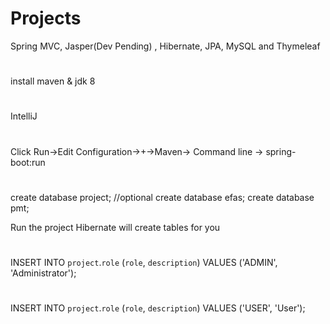 # Projects
Spring MVC, Jasper(Dev Pending) , Hibernate, JPA, MySQL and Thymeleaf 

#
install maven & jdk 8

#
IntelliJ

#
Click Run->Edit Configuration->+->Maven->
Command line -> spring-boot:run

#
create database project;
//optional
create database efas;
create database pmt;

Run the project
Hibernate will create tables for you
#
INSERT INTO `project`.`role` (`role`, `description`) VALUES ('ADMIN', 'Administrator');
#
INSERT INTO `project`.`role` (`role`, `description`) VALUES ('USER', 'User');
